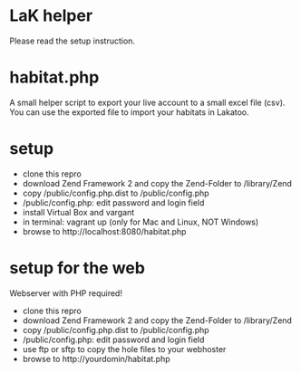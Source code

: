 LaK helper
==========

Please read the setup instruction.


habitat.php
===========
A small helper script to export your live account to a small excel file (csv).
You can use the exported file to import your habitats in Lakatoo.


setup
=====

* clone this repro
* download Zend Framework 2 and copy the Zend-Folder to /library/Zend
* copy /public/config.php.dist to /public/config.php
* /public/config.php: edit password and login field
* install Virtual Box and vargant
* in terminal: vagrant up (only for Mac and Linux, NOT Windows)
* browse to http://localhost:8080/habitat.php


setup for the web
=================

Webserver with PHP required!

* clone this repro
* download Zend Framework 2 and copy the Zend-Folder to /library/Zend
* copy /public/config.php.dist to /public/config.php 
* /public/config.php: edit password and login field
* use ftp or sftp to copy the hole files to your webhoster
* browse to http://yourdomin/habitat.php




